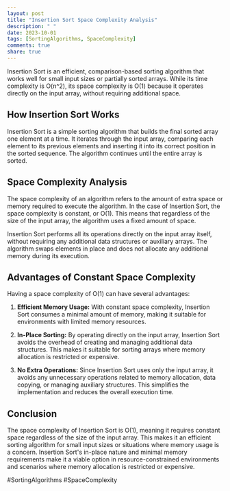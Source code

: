 ```yaml
---
layout: post
title: "Insertion Sort Space Complexity Analysis"
description: " "
date: 2023-10-01
tags: [SortingAlgorithms, SpaceComplexity]
comments: true
share: true
---
```


Insertion Sort is an efficient, comparison-based sorting algorithm that works well for small input sizes or partially sorted arrays. While its time complexity is O(n^2), its space complexity is O(1) because it operates directly on the input array, without requiring additional space.

## How Insertion Sort Works

Insertion Sort is a simple sorting algorithm that builds the final sorted array one element at a time. It iterates through the input array, comparing each element to its previous elements and inserting it into its correct position in the sorted sequence. The algorithm continues until the entire array is sorted.

## Space Complexity Analysis

The space complexity of an algorithm refers to the amount of extra space or memory required to execute the algorithm. In the case of Insertion Sort, the space complexity is constant, or O(1). This means that regardless of the size of the input array, the algorithm uses a fixed amount of space.

Insertion Sort performs all its operations directly on the input array itself, without requiring any additional data structures or auxiliary arrays. The algorithm swaps elements in place and does not allocate any additional memory during its execution.

## Advantages of Constant Space Complexity

Having a space complexity of O(1) can have several advantages:

1. **Efficient Memory Usage:** With constant space complexity, Insertion Sort consumes a minimal amount of memory, making it suitable for environments with limited memory resources.

2. **In-Place Sorting:** By operating directly on the input array, Insertion Sort avoids the overhead of creating and managing additional data structures. This makes it suitable for sorting arrays where memory allocation is restricted or expensive.

3. **No Extra Operations:** Since Insertion Sort uses only the input array, it avoids any unnecessary operations related to memory allocation, data copying, or managing auxiliary structures. This simplifies the implementation and reduces the overall execution time.

## Conclusion

The space complexity of Insertion Sort is O(1), meaning it requires constant space regardless of the size of the input array. This makes it an efficient sorting algorithm for small input sizes or situations where memory usage is a concern. Insertion Sort's in-place nature and minimal memory requirements make it a viable option in resource-constrained environments and scenarios where memory allocation is restricted or expensive.

#SortingAlgorithms #SpaceComplexity